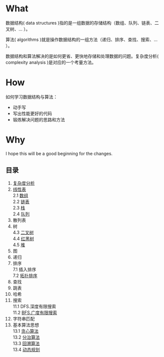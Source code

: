 # What

数据结构( data structures )指的是一组数据的存储结构（数组、队列、链表、二叉树、... ）。

算法( algorithms )就是操作数据结构的一组方法（递归、排序、查找、搜索、... ）。

数据结构和算法解决的是如何更省、更快地存储和处理数据的问题。复杂度分析( complexity analysis )是对应的一个考量方法。

# How
如何学习数据结构与算法：
* 动手写
* 写出性能更好的代码
* 锻炼解决问题的思路和方法

# Why
I hope this will be a good beginning for the changes.

## 目录
1. [复杂度分析](./01-复杂度分析/)
2. [线性表](./02-线性表/)
<br>2.1 [数组](./02-线性表/2.1-array/)
<br>2.2 [链表](./02-线性表/2.2-linklist/)
<br>2.3 [栈](./02-线性表/2.3-stack/)
<br>2.4 [队列](./02-线性表/2.4-queue/)
3. 散列表
4. 树
<br>4.3 [二叉树](./)
<br>4.4 [红黑树](./)
<br>4.5 [堆](./)
5. 图
6. 递归
7. 排序
<br>7.1 插入排序
<br>7.2 [拓扑排序](./)
8. 查找
9. 跳表
10. 哈希
11. 搜索
<br>11.1 DFS.深度有限搜索
<br>11.2 [BFS.广度有限搜索](./)
12. 字符串匹配
13. 基本算法思想
<br>13.1 [贪心算法](./)
<br>13.2 [分治算法](./)
<br>13.3 [回溯算法](./)
<br>13.4 [动态规划](./)
